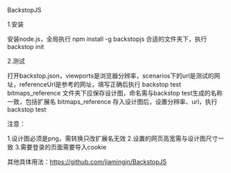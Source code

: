 BackstopJS

1.安装

安装node.js，全局执行 npm install -g backstopjs
合适的文件夹下，执行 backstop init

2.测试

打开backstop.json，viewports是浏览器分辨率，scenarios下的url是测试的网址，referenceUrl是参考的网址，填写正确后执行 backstop  test
bitmaps_reference 文件夹下应保存设计图，命名需与backstop  test生成的名称一致，包括扩展名
bitmaps_reference 存入设计图后，设置分辨率、url，执行 backstop  test

注意：

1.设计图必须是png，需转换只改扩展名无效
2.设置的网页高宽需与设计图尺寸一致
3.需要登录的页面需要导入cookie

其他具体用法：https://github.com/jiamingjn/BackstopJS

